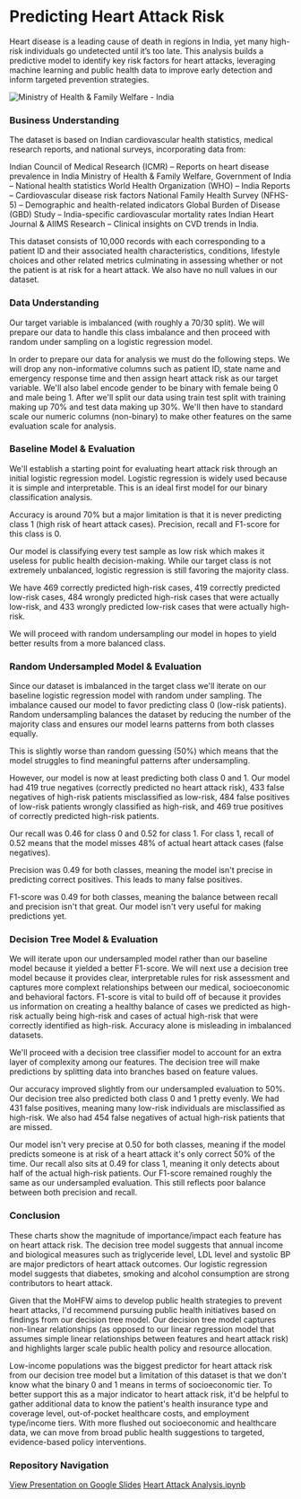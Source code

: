 # Predicting Heart Attack Risk #
Heart disease is a leading cause of death in regions in India, yet many high-risk individuals go undetected until it’s too late. This analysis builds a predictive model to identify key risk factors for heart attacks, leveraging machine learning and public health data to improve early detection and inform targeted prevention strategies.

![Ministry of Health & Family Welfare - India](mofhw_image.png)

### Business Understanding ###
The dataset is based on Indian cardiovascular health statistics, medical research reports, and national surveys, incorporating data from:

Indian Council of Medical Research (ICMR) – Reports on heart disease prevalence in India Ministry of Health & Family Welfare, Government of India – National health statistics World Health Organization (WHO) – India Reports – Cardiovascular disease risk factors National Family Health Survey (NFHS-5) – Demographic and health-related indicators Global Burden of Disease (GBD) Study – India-specific cardiovascular mortality rates Indian Heart Journal & AIIMS Research – Clinical insights on CVD trends in India.

This dataset consists of 10,000 records with each corresponding to a patient ID and their associated health characteristics, conditions, lifestyle choices and other related metrics culminating in assessing whether or not the patient is at risk for a heart attack. We also have no null values in our dataset.

### Data Understanding ###
Our target variable is imbalanced (with roughly a 70/30 split). We will prepare our data to handle this class imbalance and then proceed with random under sampling on a logistic regression model.

In order to prepare our data for analysis we must do the following steps. We will drop any non-informative columns such as patient ID, state name and emergency response time and then assign heart attack risk as our target variable. We'll also label encode gender to be binary with female being 0 and male being 1. After we'll split our data using train test split with training making up 70% and test data making up 30%. We'll then have to standard scale our numeric columns (non-binary) to make other features on the same evaluation scale for analysis.

### Baseline Model & Evaluation ###
We'll establish a starting point for evaluating heart attack risk through an initial logistic regression model. Logistic regression is widely used because it is simple and interpretable. This is an ideal first model for our binary classification analysis.

Accuracy is around 70% but a major limitation is that it is never predicting class 1 (high risk of heart attack cases). Precision, recall and F1-score for this class is 0.

Our model is classifying every test sample as low risk which makes it useless for public health decision-making. While our target class is not extremely unbalanced, logistic regression is still favoring the majority class.

We have 469 correctly predicted high-risk cases, 419 correctly predicted low-risk cases, 484 wrongly predicted high-risk cases that were actually low-risk, and 433 wrongly predicted low-risk cases that were actually high-risk.

We will proceed with random undersampling our model in hopes to yield better results from a more balanced class.

### Random Undersampled Model & Evaluation ###
Since our dataset is imbalanced in the target class we'll iterate on our baseline logistic regression model with random under sampling. The imbalance caused our model to favor predicting class 0 (low-risk patients). Random undersampling balances the dataset by reducing the number of the majority class and ensures our model learns patterns from both classes equally.

This is slightly worse than random guessing (50%) which means that the model struggles to find meaningful patterns after undersampling.

However, our model is now at least predicting both class 0 and 1. Our model had 419 true negatives (correctly predicted no heart attack risk), 433 false negatives of high-risk patients misclassified as low-risk, 484 false positives of low-risk patients wrongly classified as high-risk, and 469 true positives of correctly predicted high-risk patients.

Our recall was 0.46 for class 0 and 0.52 for class 1. For class 1, recall of 0.52 means that the model misses 48% of actual heart attack cases (false negatives).

Precision was 0.49 for both classes, meaning the model isn't precise in predicting correct positives. This leads to many false positives.

F1-score was 0.49 for both classes, meaning the balance between recall and precision isn't that great. Our model isn't very useful for making predictions yet.

### Decision Tree Model & Evaluation ###
We will iterate upon our undersampled model rather than our baseline model because it yielded a better F1-score. We will next use a decision tree model because it provides clear, interpretable rules for risk assessment and captures more complext relationships between our medical, socioeconomic and behavioral factors. F1-score is vital to build off of because it provides us information on creating a healthy balance of cases we predicted as high-risk actually being high-risk and cases of actual high-risk that were correctly identified as high-risk. Accuracy alone is misleading in imbalanced datasets.

We'll proceed with a decision tree classifier model to account for an extra layer of complexity among our features. The decision tree will make predictions by splitting data into branches based on feature values.

Our accuracy improved slightly from our undersampled evaluation to 50%. Our decision tree also predicted both class 0 and 1 pretty evenly. We had 431 false positives, meaning many low-risk individuals are misclassified as high-risk. We also had 454 false negatives of actual high-risk patients that are missed.

Our model isn't very precise at 0.50 for both classes, meaning if the model predicts someone is at risk of a heart attack it's only correct 50% of the time. Our recall also sits at 0.49 for class 1, meaning it only detects about half of the actual high-risk patients. Our F1-score remained roughly the same as our undersampled evaluation. This still reflects poor balance between both precision and recall.

### Conclusion ###
These charts show the magnitude of importance/impact each feature has on heart attack risk. The decision tree model suggests that annual income and biological measures such as triglyceride level, LDL level and systolic BP are major predictors of heart attack outcomes. Our logistic regression model suggests that diabetes, smoking and alcohol consumption are strong contributors to heart attack.

Given that the MoHFW aims to develop public health strategies to prevent heart attacks, I'd recommend pursuing public health initiatives based on findings from our decision tree model. Our decision tree model captures non-linear relationships (as opposed to our linear regression model that assumes simple linear relationships between features and heart attack risk) and highlights larger scale public health policy and resource allocation.

Low-income populations was the biggest predictor for heart attack risk from our decision tree model but a limitation of this dataset is that we don't know what the binary 0 and 1 means in terms of socioeconomic tier. To better support this as a major indicator to heart attack risk, it'd be helpful to gather additional data to know the patient's health insurance type and coverage level, out-of-pocket healthcare costs, and employment type/income tiers. With more flushed out socioeconomic and healthcare data, we can move from broad public health suggestions to targeted, evidence-based policy interventions.

### Repository Navigation ###

[View Presentation on Google Slides](https://docs.google.com/presentation/d/1RsxMgCRa7LfmHMT9YG2YNTu4p7qFwAQr-dlwW8AONHM/edit#slide=id.p)
[Heart Attack Analysis.ipynb](http://localhost:8888/notebooks/heart_attack_analysis/Heart%20Attack%20Analysis.ipynb#Conclusion)
